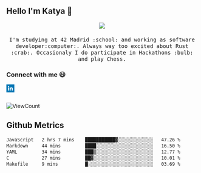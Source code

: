 
## Hello I'm Katya :wave:

<p align="center">
  <img src="https://raw.githubusercontent.com/coderjojo/coderjojo/master/img/github.gif" width=100>
  <br><br>
  <samp>
    I'm studying at 42 Madrid :school: </a> and working as software developer:computer:. Always way too excited about Rust :crab:. Occasionaly I do participate in Hackathons :bulb: and play Chess.
  </samp>
</p>

### Connect with me :smiley:
<a href="https://www.linkedin.com/in/ekaterina-prusakova-b209b494/">
  <img align="left" alt="Katya Prusakova" width="21px" src="https://raw.githubusercontent.com/edent/SuperTinyIcons/099dc12b59179d07d534069bc8551718f786d91a/images/svg/linkedin.svg" />
</a>
<br/><br/>


<!--  ![visitors](https://visitor-badge.glitch.me/badge?page_id=KatyaPrusakova/KatyaPrusakova) -->

![ViewCount](https://views.whatilearened.today/views/github/KatyaPrusakova/views.svg)

## Github Metrics

<!--START_SECTION:waka-->

```text
JavaScript   2 hrs 7 mins    ███████████▓░░░░░░░░░░░░░   47.26 %
Markdown     44 mins         ████░░░░░░░░░░░░░░░░░░░░░   16.50 %
YAML         34 mins         ███▒░░░░░░░░░░░░░░░░░░░░░   12.77 %
C            27 mins         ██▓░░░░░░░░░░░░░░░░░░░░░░   10.01 %
Makefile     9 mins          █░░░░░░░░░░░░░░░░░░░░░░░░   03.69 %
```

<!--END_SECTION:waka-->